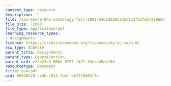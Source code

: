 ```yaml
---
content_type: resource
description: ''
file: /courses/8-942-cosmology-fall-2001/65620229ca3bc912fbbfeb7219605f7b_ps4.pdf
file_size: 72660
file_type: application/pdf
learning_resource_types:
- Assignments
license: https://creativecommons.org/licenses/by-nc-sa/4.0/
ocw_type: OCWFile
parent_title: Assignments
parent_type: CourseSection
parent_uid: e22e23c9-066d-0773-f421-33eca45ab16d
resourcetype: Document
title: ps4.pdf
uid: 65620229-ca3b-c912-fbbf-eb7219605f7b
---
```

